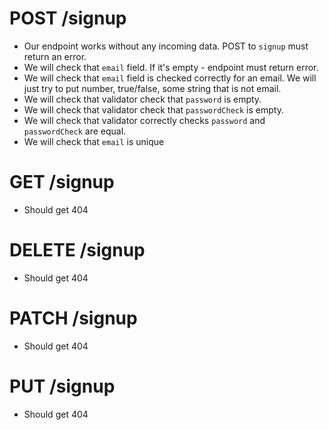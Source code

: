 # POST /signup

- Our endpoint works without any incoming data. POST to `signup` must return an error.
- We will check that `email` field. If it's empty - endpoint must return error. 
- We will check that `email` field is checked correctly for an email. We will just try to put number, true/false, some string that is not email.
- We will check that validator check that `password` is empty.
- We will check that validator check that `passwordCheck` is empty.
- We will check that validator correctly checks `password` and `passwordCheck` are equal.
- We will check that `email` is unique

# GET /signup

- Should get 404

# DELETE /signup

- Should get 404

# PATCH /signup

- Should get 404

# PUT /signup

- Should get 404

